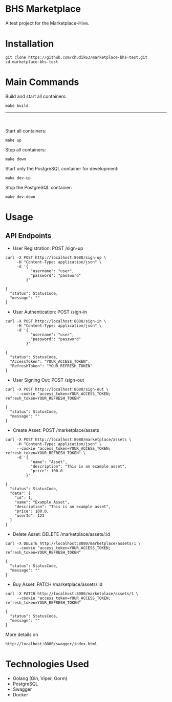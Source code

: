 # BHS Marketplace
A test project for the Marketplace-Hive.
# Installation
```
git clone https://github.com/chudik63/marketplace-bhs-test.git
cd marketplace-bhs-test
```
# Main Commands
Build and start all containers:
```
make build
```
---
\
\
Start all containers:
```
make up
```
Stop all containers:
```
make down
```

Start only the PostgreSQL container for development:
```
make dev-up
```
Stop the PostgreSQL container:
```
make dev-down
```

# Usage
## API Endpoints
- User Registration: POST /sign-up
```
curl -X POST http://localhost:8080/sign-up \
     -H "Content-Type: application/json" \
     -d '{
           "username": "user",
           "password": "password"
         }'
```
```
{
  "status": StatusCode,
  "message": ""
}
```
- User Authentication: POST /sign-in
```
curl -X POST http://localhost:8080/sign-in \
     -H "Content-Type: application/json" \
     -d '{
           "username": "user",
           "password": "password"
         }'
```
```
{
  "status": StatusCode,
  "AccessToken": "YOUR_ACCESS_TOKEN",
  "RefreshToken": "YOUR_REFRESH_TOKEN"
}
```
- User Signing Out: POST /sign-out
```
curl -X POST http://localhost:8080/sign-out \
     --cookie "access_token=YOUR_ACCESS_TOKEN; refresh_token=YOUR_REFRESH_TOKEN"
```
```
{
  "status": StatusCode,
  "message": ""
}
```
- Create Asset: POST /marketplace/assets
```
curl -X POST http://localhost:8080/marketplace/assets \
     -H "Content-Type: application/json" \
     --cookie "access_token=YOUR_ACCESS_TOKEN; refresh_token=YOUR_REFRESH_TOKEN" \
     -d '{
           "name": "Asset",
           "description": "This is an example asset",
           "price": 100.0
         }'
```
```
{
  "status": StatusCode,
  "data": {
    "id": 1,
    "name": "Example Asset",
    "description": "This is an example asset",
    "price": 100.0,
    "userId": 123
  }
}
```
- Delete Asset: DELETE /marketplace/assets/:id
```
curl -X DELETE http://localhost:8080/marketplace/assets/1 \
     --cookie "access_token=YOUR_ACCESS_TOKEN; refresh_token=YOUR_REFRESH_TOKEN"
```
```
{
  "status": StatusCode,
  "message": ""
}
```
- Buy Asset: PATCH /marketplace/assets/:id
```
curl -X PATCH http://localhost:8080/marketplace/assets/1 \
     --cookie "access_token=YOUR_ACCESS_TOKEN; refresh_token=YOUR_REFRESH_TOKEN"
```
```
{
  "status": StatusCode,
  "message": ""
}
```
More details on
```
http://localhost:8080/swagger/index.html
```

# Technologies Used
- Golang (Gin, Viper, Gorm)
- PostgreSQL
- Swagger
- Docker

